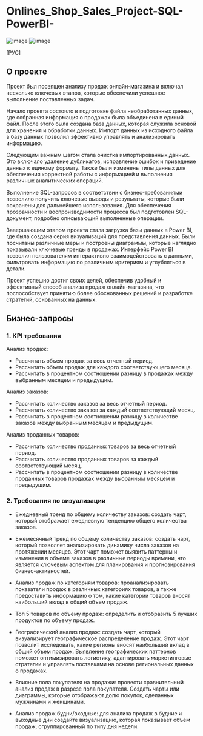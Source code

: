 # Onlines_Shop_Sales_Project-SQL-PowerBI-

![image](https://github.com/user-attachments/assets/d99b874f-03c5-4ce7-b31e-0c48553d0bb0)
![image](https://github.com/user-attachments/assets/b5a5dd28-203f-4581-ac1d-70d98e8d31c1)

[РУС]

## О проекте

Проект был посвящен анализу продаж онлайн-магазина и включал несколько ключевых этапов, которые обеспечили успешное выполнение поставленных задач.

Начало проекта состояло в подготовке файла необработанных данных, где собранная информация о продажах была объединена в единый файл. После этого была создана база данных, которая служила основой для хранения и обработки данных. Импорт данных из исходного файла в базу данных позволил эффективно управлять и анализировать информацию.

Следующим важным шагом стала очистка импортированных данных. Это включало удаление дубликатов, исправление ошибок и приведение данных к единому формату. Также были изменены типы данных для обеспечения корректной работы с информацией и выполнения различных аналитических операций.

Выполнение SQL-запросов в соответствии с бизнес-требованиями позволило получить ключевые выводы и результаты, которые были сохранены для дальнейшего использования. Для обеспечения прозрачности и воспроизводимости процесса был подготовлен SQL-документ, подробно описывающий выполненные операции.

Завершающим этапом проекта стала загрузка базы данных в Power BI, где была создана серия визуализаций для представления данных. Были посчитаны различные меры и построены диаграммы, которые наглядно показывали ключевые тренды в продажах. Интерфейс Power BI позволил пользователям интерактивно взаимодействовать с данными, фильтровать информацию по различным критериям и углубляться в детали.

Проект успешно достиг своих целей, обеспечив удобный и эффективный способ анализа продаж онлайн-магазина, что поспособствует принятию более обоснованных решений и разработке стратегий, основанных на данных.

## Бизнес-запросы

### 1. KPI требования
Анализ продаж:
- Рассчитать объем продаж за весь отчетный период.
- Рассчитать объем продаж для каждого соответствующего месяца.
-	Рассчитать в процентном соотношении разницу в продажах между выбранным месяцем и предыдущим.

Анализ заказов:

-	Рассчитать количество заказов за весь отчетный период.
-	Рассчитать количество заказов за каждый соответствующий месяц.
-	Рассчитать в процентном соотношении разницу в количестве заказов между выбранным месяцем и предыдущим.

Анализ проданных товаров:

-	Рассчитать количество проданных товаров за весь отчетный период.
- Рассчитать количество проданных товаров за каждый соответствующий месяц.
-	Рассчитать в процентном соотношении разницу в количестве проданных товаров продажах между выбранным месяцем и предыдущим.

### 2. Требования по визуализации
-	Ежедневный тренд по общему количеству заказов: создать чарт, который отображает ежедневную тенденцию общего количества заказов.

-	Ежемесячный тренд по общему количеству заказов: создать чарт, который позволяет анализировать динамику числа заказов на протяжении месяцев. Этот чарт поможет выявить паттерны и изменения в объеме заказов в различные периоды времени, что является ключевым аспектом для планирования и прогнозирования бизнес-активностей.

-	Анализ продаж по категориям товаров: проанализировать показатели продаж в различных категориях товаров, а также предоставить информацию о том, какие категории товаров вносят наибольший вклад в общий объем продаж.

-	Топ 5 товаров по объему продаж: определить и отобразить 5 лучших продуктов по объему продаж.
  
-	Географический анализ продаж: создать чарт, который визуализирует географическое распределение продаж. Этот чарт позволит исследовать, какие регионы вносят наибольший вклад в общий объем продаж. Выявление географических паттернов поможет оптимизировать логистику, адаптировать маркетинговые стратегии и управлять поставками на основе региональных данных о продажах.
  
-	Влияние пола покупателя на продажи: провести сравнительный анализ продаж в разрезе пола покупателя. Создать чарты или диаграммы, которые отображают долю покупок, сделанных мужчинами и женщинами.
  
-	Анализ продаж будни/входные: для анализа продаж в будние и выходные дни создайте визуализацию, которая показывает объем продаж, сгруппированный по типу дня недели. 











